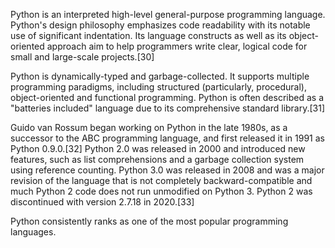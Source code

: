 Python is an interpreted high-level general-purpose programming language. Python's design philosophy emphasizes code readability with its notable use of significant indentation. Its language constructs as well as its object-oriented approach aim to help programmers write clear, logical code for small and large-scale projects.[30]

Python is dynamically-typed and garbage-collected. It supports multiple programming paradigms, including structured (particularly, procedural), object-oriented and functional programming. Python is often described as a "batteries included" language due to its comprehensive standard library.[31]

Guido van Rossum began working on Python in the late 1980s, as a successor to the ABC programming language, and first released it in 1991 as Python 0.9.0.[32] Python 2.0 was released in 2000 and introduced new features, such as list comprehensions and a garbage collection system using reference counting. Python 3.0 was released in 2008 and was a major revision of the language that is not completely backward-compatible and much Python 2 code does not run unmodified on Python 3. Python 2 was discontinued with version 2.7.18 in 2020.[33]

Python consistently ranks as one of the most popular programming languages.